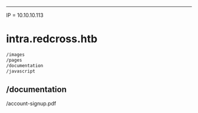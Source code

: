 ___

IP = 10.10.10.113

# intra.redcross.htb

```txt
/images
/pages
/documentation
/javascript
```

## /documentation

/account-signup.pdf